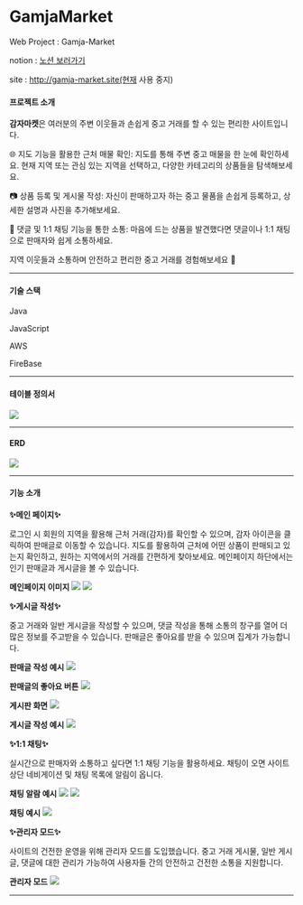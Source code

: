 # GamjaMarket
Web Project : Gamja-Market

notion : <a href="https://www.notion.so/2a09a64f2f8d4b9e84c6d280adbe5d38?v=306404e77898486b9cc1a008133971f9">노션 보러가기</a>

site : http://gamja-market.site(현재 사용 중지)


#### 프로젝트 소개

**감자마켓**은 여러분의 주변 이웃들과 손쉽게 중고 거래를 할 수 있는 편리한 사이트입니다.

🌐 지도 기능을 활용한 근처 매물 확인: 지도를 통해 주변 중고 매물을 한 눈에 확인하세요. 현재 지역 또는 관심 있는 지역을 선택하고, 다양한 카테고리의 상품들을 탐색해보세요.

📷 상품 등록 및 게시물 작성: 자신이 판매하고자 하는 중고 물품을 손쉽게 등록하고, 상세한 설명과 사진을 추가해보세요.

💬 댓글 및 1:1 채팅 기능을 통한 소통: 마음에 드는 상품을 발견했다면 댓글이나 1:1 채팅으로 판매자와 쉽게 소통하세요.

지역 이웃들과 소통하며 안전하고 편리한 중고 거래를 경험해보세요 🎉

<hr>

#### 기술 스택

Java

JavaScript

AWS

FireBase


<hr>

#### 테이블 정의서

<img src="images/테이블정의서.png">

<hr>

#### ERD

<img src="images/ERD.png">

<hr>

#### 기능 소개

**✨메인 페이지✨**

로그인 시 회원의 지역을 활용해 근처 거래(감자)를 확인할 수 있으며, 감자 아이콘을 클릭하여 판매글로 이동할 수 있습니다. 지도를 활용하여 근처에 어떤 상품이 판매되고 있는지 확인하고, 원하는 지역에서의 거래를 간편하게 찾아보세요. 메인페이지 하단에서는 인기 판매글과 게시글을 볼 수 있습니다.

**메인페이지 이미지**
<img src="images/map.png">
<img src="images/main2.png">

**✨게시글 작성✨**

중고 거래와 일반 게시글을 작성할 수 있으며, 댓글 작성을 통해 소통의 창구를 열어 더 많은 정보를 주고받을 수 있습니다. 판매글은 좋아요를 받을 수 있으며 집계가 가능합니다.

**판매글 작성 예시**
<img src="images/write.png">

**판매글의 좋아요 버튼**
<img src="images/heart.png">

**게시판 화면**
<img src="images/board.png">

**게시글 작성 예시**
<img src="images/board-detail.png">

**✨1:1 채팅✨**

실시간으로 판매자와 소통하고 싶다면 1:1 채팅 기능을 활용하세요. 채팅이 오면 사이트 상단 네비게이션 및 채팅 목록에 알림이 옵니다.

**채팅 알람 예시**
<img src="images/chat-alarm.PNG">
<img src="images/chat-detail.PNG">

**채팅 예시**
<img src="images/chat.png">

**✨관리자 모드✨**

사이트의 건전한 운영을 위해 관리자 모드를 도입했습니다. 중고 거래 게시물, 일반 게시글, 댓글에 대한 관리가 가능하여 사용자들 간의 안전하고 건전한 소통을 지원합니다.

**관리자 모드**
<img src="images/admin.png">

<hr>
